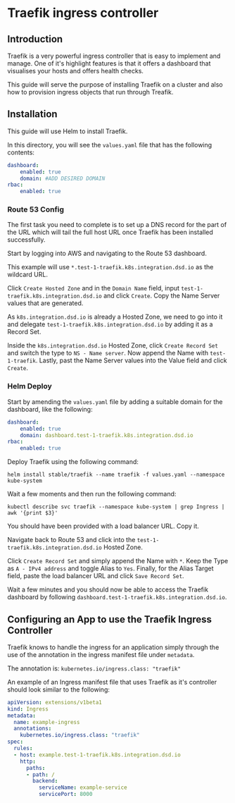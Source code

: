 # Traefik ingress controller

## Introduction
Traefik is a very powerful ingress controller that is easy to implement and manage.
One of it's highlight features is that it offers a dashboard that visualises your hosts and offers health checks.

This guide will serve the purpose of installing Traefik on a cluster and also how to provision ingress objects that run through Treafik.

## Installation
This guide will use Helm to install Traefik.

In this directory, you will see the `values.yaml` file that has the following contents:
```yaml
dashboard:
    enabled: true
    domain: #ADD DESIRED DOMAIN
rbac:
    enabled: true
```

### Route 53 Config

The first task you need to complete is to set up a DNS record for the part of the URL which will tail the full host URL once Traefik has been installed successfully.

Start by logging into AWS and navigating to the Route 53 dashboard.

This example will use `*.test-1-traefik.k8s.integration.dsd.io` as the wildcard URL.

Click `Create Hosted Zone` and in the `Domain Name` field, input `test-1-traefik.k8s.integration.dsd.io` and click `Create`. Copy the Name Server values that are generated.

As `k8s.integration.dsd.io` is already a Hosted Zone, we need to go into it and delegate `test-1-traefik.k8s.integration.dsd.io` by adding it as a Record Set.

Inside the `k8s.integration.dsd.io` Hosted Zone, click `Create Record Set` and switch the type to `NS - Name server`. Now append the Name with `test-1-traefik`. Lastly, past the Name Server values into the Value field and click `Create`.

### Helm Deploy

Start by amending the `values.yaml` file by adding a suitable domain for the dashboard, like the following:
```yaml
dashboard:
    enabled: true
    domain: dashboard.test-1-traefik.k8s.integration.dsd.io
rbac:
    enabled: true
```

Deploy Traefik using the following command:
```
helm install stable/traefik --name traefik -f values.yaml --namespace kube-system
```
Wait a few moments and then run the following command:
```
kubectl describe svc traefik --namespace kube-system | grep Ingress | awk '{print $3}'
```
You should have been provided with a load balancer URL. Copy it.

Navigate back to Route 53 and click into the `test-1-traefik.k8s.integration.dsd.io` Hosted Zone.

Click `Create Record Set` and simply append the Name with `*`. Keep the Type as `A - IPv4 address` and toggle Alias to `Yes`. Finally, for the Alias Target field, paste the load balancer URL and click `Save Record Set`.

Wait a few minutes and you should now be able to access the Traefik dashboard by following `dashboard.test-1-traefik.k8s.integration.dsd.io`.

## Configuring an App to use the Traefik Ingress Controller

Traefik knows to handle the ingress for an application simply through the use of the annotation in the ingress manifest file under `metadata`.

The annotation is:
`kubernetes.io/ingress.class: "traefik"`

An example of an Ingress manifest file that uses Traefik as it's controller should look similar to the following:
```yaml
apiVersion: extensions/v1beta1
kind: Ingress
metadata:
  name: example-ingress
  annotations:
    kubernetes.io/ingress.class: "traefik"
spec:
  rules:
  - host: example.test-1-traefik.k8s.integration.dsd.io
    http:
      paths:
      - path: /
        backend:
          serviceName: example-service
          servicePort: 8000
```


